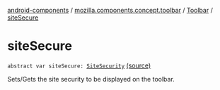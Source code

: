 [android-components](../../index.md) / [mozilla.components.concept.toolbar](../index.md) / [Toolbar](index.md) / [siteSecure](./site-secure.md)

# siteSecure

`abstract var siteSecure: `[`SiteSecurity`](-site-security/index.md) [(source)](https://github.com/mozilla-mobile/android-components/blob/master/components/concept/toolbar/src/main/java/mozilla/components/concept/toolbar/Toolbar.kt#L46)

Sets/Gets the site security to be displayed on the toolbar.

